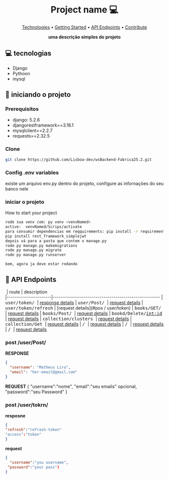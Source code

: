 <h1 align="center" style="font-weight: bold;">Project name 💻</h1>

<p align="center">
 <a href="#tech">Technologies</a> • 
 <a href="#started">Getting Started</a> • 
  <a href="#routes">API Endpoints</a> •
 <a href="#contribute">Contribute</a>
</p>

<p align="center">
    <b>uma descrição simples do projeto</b>
</p>

<h2 id="technologies">💻 tecnologias</h2>

- Django 
- Pythoon
- mysql
  

<h2 id="started">🚀 iniciando o projeto</h2>

<h3>Prerequisitos</h3>

- django: 5.2.6
- djangorestframework==3.16.1
- mysqlclient==2.2.7
- requests==2.32.5

<h3>Clone</h3>

```bash
git clone https://github.com/Lisboa-dev/wsBackend-Fabrica25.2.git
```

<h3>Config .env variables</h2>

existe um arquivo env.py dentro do projeto, configure as infornações do seu banco nele

<h3>iniciar o projeto</h3>

How to start your project

```bash
rode sua venv com: py venv <venvNamed>
active:  venvNamed/Scrips/activate
para consumir dependencias em reqquirements: pip install -r requirements.txt
pip install rest_framework_simplejwt
depois vá para a pasta que contem o manage.py
rode py manage.py makemigrations
rode py manage.py migrate
rode py manage.py runserver

bem, agora ja deve estar rodando
```

<h2 id="routes">📍 API Endpoints</h2>


​
| route               | description                                          
|----------------------|-----------------------------------------------------
| <kbd>user/token/ </kbd>            |   [response details](#get-auth-detail)
| <kbd>user/Post/ </kbd>             |   [request details](#post-auth-detail)
| <kbd>user/token/refresh</kbd>      |   [request details](#pos / user/token)
| <kbd>books/GET/ </kbd>             |   [request details](#post-auth-detail)
| <kbd>books/Post/ </kbd>            |   [request details](#post-auth-detail)
| <kbd>bookd/Delete/<int:id> </kbd>  |   [request details](#post-auth-detail)
| <kbd> collection/clusters </kbd>   |   [request details](#post-auth-detail)
| <kbd> collection/Get  </kbd>       |   [request details](#post-auth-detail)
| <kbd> / </kbd>                     |   [request details](#post-auth-detail)
| <kbd> / </kbd>                     |   [request details](#post-auth-detail)
| <kbd> / </kbd>                     |   [request details](#post-auth-detail)


<h3 id="get-auth-detail"> post /user/Post/</h3>

**RESPONSE**
```json
{
  "username": "Matheus Lira",
  "email": "her-email@gmail.com"
}
```
**REQUEST**
{
"username":"nome",
"email":"seu emails" opcional,
"password":"seu Password"
}

<h3 id="post-auth-detail">post /user/tokrn/</h3>

**resposne**
```json
{
"refresh":"refrash-token"
"access":"token"
}
```

**request**
```json
{
  "username":"you username",
 "pasxword":"your pass")
}
```



